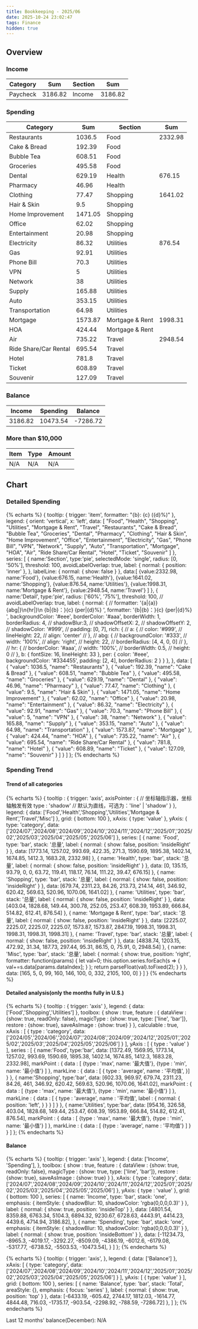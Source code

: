 ```yaml
---
title: Bookkeeping - 2025/06
date: 2025-10-24 23:02:47
tags: Finance
hidden: true
---
```


## Overview

### Income

| Category              | Sum     | Section         | Sum     |
| --------------------- | ------- | --------------- | ------- |
| Paycheck              | 3186.82 | Income          | 3186.82 |

### Spending

| Category              | Sum     | Section         | Sum     |
| --------------------- | ------- | --------------- | ------- |
| Restaurants           | 1036.5  | Food            | 2332.98 |
| Cake & Bread          | 192.39  | Food            |         |
| Bubble Tea            | 608.51  | Food            |         |
| Groceries             | 495.58  | Food            |         |
| Dental                | 629.19  | Health          | 676.15  |
| Pharmacy              | 46.96   | Health          |         |
| Clothing              | 77.47   | Shopping        | 1641.02 |
| Hair & Skin           | 9.5     | Shopping        |         |
| Home Improvement      | 1471.05 | Shopping        |         |
| Office                | 62.02   | Shopping        |         |
| Entertainment         | 20.98   | Shopping        |         |
| Electricity           | 86.32   | Utilities       | 876.54  |
| Gas                   | 92.91   | Utilities       |         |
| Phone Bill            | 70.3    | Utilities       |         |
| VPN                   | 5       | Utilities       |         |
| Network               | 38      | Utilities       |         |
| Supply                | 165.88  | Utilities       |         |
| Auto                  | 353.15  | Utilities       |         |
| Transportation        | 64.98   | Utilities       |         |
| Mortgage              | 1573.87 | Mortgage & Rent | 1998.31 |
| HOA                   | 424.44  | Mortgage & Rent |         |
| Air                   | 735.22  | Travel          | 2948.54 |
| Ride Share/Car Rental | 695.54  | Travel          |         |
| Hotel                 | 781.8   | Travel          |         |
| Ticket                | 608.89  | Travel          |         |
| Souvenir              | 127.09  | Travel          |         |

### Balance

| Income  | Spending | Balance   |
| ------- | -------- | --------- |
| 3186.82 | 10473.54 | \-7286.72 |

### More than $10,000

| Item          | Type      | Amount |
| ------------- | --------- | ------ |
| N/A           | N/A       | N/A    |

## Chart

### Detailed Spending

{% echarts %}
{
    tooltip: {
        trigger: 'item',
        formatter: "{b}: {c} ({d}%)"
    },
    legend: {
        orient: 'vertical',
        x: 'left',
        data: [
            "Food", "Health", "Shopping", "Utilities", "Mortgage & Rent", "Travel", "Restaurants", "Cake & Bread", "Bubble Tea", "Groceries", "Dental", "Pharmacy", "Clothing", "Hair & Skin", "Home Improvement", "Office", "Entertainment", "Electricity", "Gas", "Phone Bill", "VPN", "Network", "Supply", "Auto", "Transportation", "Mortgage", "HOA", "Air", "Ride Share/Car Rental", "Hotel", "Ticket", "Souvenir"
        ]
    },
    series: [
        {
            name:'Section',
            type:'pie',
            selectedMode: 'single',
            radius: [0, '50%'],
            threshold: 100,
            avoidLabelOverlap: true,
            label: {
                normal: {
                    position: 'inner'
                },
            },
            labelLine: {
                normal: {
                    show: false
                }
            },
            data:[
                {value:2332.98, name:'Food'},
                {value:676.15, name:'Health'},
                {value:1641.02, name:'Shopping'},
                {value:876.54, name:'Utilities'},
                {value:1998.31, name:'Mortgage & Rent'},
                {value:2948.54, name:'Travel'}
            ]
        },
        {
            name:'Detail',
            type:'pie',
            radius: ['60%', '75%'],
            threshold: 100,
            // avoidLabelOverlap: true,
            label: {
                normal: {
                    // formatter: '{a|{a}}{abg|}\n{hr|}\n  {b|{b}：}{c}  {per|{d}%}  ',
                    formatter: '{b|{b}：}{c}  {per|{d}%}  ',
                    backgroundColor: '#eee',
                    borderColor: '#aaa',
                    borderWidth: 1,
                    borderRadius: 4,
                    // shadowBlur:3,
                    // shadowOffsetX: 2,
                    // shadowOffsetY: 2,
                    // shadowColor: '#999',
                    // padding: [0, 7],
                    rich: {
                        // a: {
                        //    color: '#999',
                        //    lineHeight: 22,
                        //    align: 'center'
                        // },
                        // abg: {
                        //     backgroundColor: '#333',
                        //     width: '100%',
                        //     align: 'right',
                        //     height: 22,
                        //     borderRadius: [4, 4, 0, 0]
                        // },
                        // hr: {
                        //    borderColor: '#aaa',
                        //    width: '100%',
                        //    borderWidth: 0.5,
                        //    height: 0
                        // },
                        b: {
                            fontSize: 16,
                            lineHeight: 33
                        },
                        per: {
                            color: '#eee',
                            backgroundColor: '#334455',
                            padding: [2, 4],
                            borderRadius: 2
                        }
                    }
                },
            },
            data:
            [
                { "value": 1036.5, "name": "Restaurants" },
                { "value": 192.39, "name": "Cake & Bread" },
                { "value": 608.51, "name": "Bubble Tea" },
                { "value": 495.58, "name": "Groceries" },
                { "value": 629.19, "name": "Dental" },
                { "value": 46.96, "name": "Pharmacy" },
                { "value": 77.47, "name": "Clothing" },
                { "value": 9.5, "name": "Hair & Skin" },
                { "value": 1471.05, "name": "Home Improvement" },
                { "value": 62.02, "name": "Office" },
                { "value": 20.98, "name": "Entertainment" },
                { "value": 86.32, "name": "Electricity" },
                { "value": 92.91, "name": "Gas" },
                { "value": 70.3, "name": "Phone Bill" },
                { "value": 5, "name": "VPN" },
                { "value": 38, "name": "Network" },
                { "value": 165.88, "name": "Supply" },
                { "value": 353.15, "name": "Auto" },
                { "value": 64.98, "name": "Transportation" },
                { "value": 1573.87, "name": "Mortgage" },
                { "value": 424.44, "name": "HOA" },
                { "value": 735.22, "name": "Air" },
                { "value": 695.54, "name": "Ride Share/Car Rental" },
                { "value": 781.8, "name": "Hotel" },
                { "value": 608.89, "name": "Ticket" },
                { "value": 127.09, "name": "Souvenir" }
            ]
        }
    ]
};
{% endecharts %}

### Spending Trend

#### Trend of all categories

{% echarts %}
{
    tooltip : {
        trigger: 'axis',
        axisPointer : {            // 坐标轴指示器，坐标轴触发有效
            type : 'shadow'        // 默认为直线，可选为：'line' | 'shadow'
        }
    },
    legend: {
        data: ['Food','Health','Shopping','Utilities','Mortgage & Rent','Travel','Misc']
    },
    grid: {
        bottom: 100
    },
    xAxis:  {
        type: 'value'
    },
    yAxis: {
        type: 'category',
        data: ['2024/07','2024/08','2024/09','2024/10','2024/11','2024/12','2025/01','2025/02','2025/03','2025/04','2025/05','2025/06']
    },
    series: [
        {
            name: 'Food',
            type: 'bar',
            stack: '总量',
            label: {
                normal: {
                    show: false,
                    position: 'insideRight'
                }
            },
            data: [1773.14, 1257.02, 993.69, 422.35, 271.3, 1590.69, 1895.38, 1402.14, 1674.85, 1412.3, 1683.28, 2332.98]
        },
        {
            name: 'Health',
            type: 'bar',
            stack: '总量',
            label: {
                normal: {
                    show: false,
                    position: 'insideRight'
                }
            },
            data: [0, 135.15, 93.79, 0, 0, 63.72, 119.41, 118.17, 76.14, 111.22, 39.47, 676.15]
        },
        {
            name: 'Shopping',
            type: 'bar',
            stack: '总量',
            label: {
                normal: {
                    show: false,
                    position: 'insideRight'
                }
            },
            data: [679.74, 2311.23, 84.26, 213.73, 214.14, 461, 346.92, 620.42, 569.63, 520.96, 1070.06, 1641.02]
        },
        {
            name: 'Utilities',
            type: 'bar',
            stack: '总量',
            label: {
                normal: {
                    show: false,
                    position: 'insideRight'
                }
            },
            data: [403.04, 1828.68, 149.44, 300.78, 252.05, 253.47, 608.39, 1953.89, 666.84, 514.82, 612.41, 876.54]
        },
        {
            name: 'Mortgage & Rent',
            type: 'bar',
            stack: '总量',
            label: {
                normal: {
                    show: false,
                    position: 'insideRight'
                }
            },
            data: [2225.07, 2225.07, 2225.07, 2225.07, 1573.87, 1573.87, 2847.19, 1998.31, 1998.31, 1998.31, 1998.31, 1998.31]
        },
        {
            name: 'Travel',
            type: 'bar',
            stack: '总量',
            label: {
                normal: {
                    show: false,
                    position: 'insideRight'
                }
            },
            data: [4838.74, 1203.15, 472.92, 31.34, 187.73, 297.44, 95.31, 86.15, 0, 75.91, 0, 2948.54]
        },
        {
            name: 'Misc',
            type: 'bar',
            stack: '总量',
            label: {
                normal: {
                    show: true,
                    position: 'right',
                    formatter: function(params) {
                        let val=0;
                        this.option.series.forEach(s => {
                            val+=s.data[params.dataIndex];
                        } );
                        return parseFloat(val).toFixed(2);
                    }
                }
            },
            data: [165, 5, 0, 99, 160, 146, 100, 0, 332, 2105, 100, 0]
        }
    ]
}
{% endecharts %}

#### Detailed analysis(only the months fully in U.S.)

{% echarts %}
{
    tooltip : {
        trigger: 'axis'
    },
    legend: {
        data:['Food','Shopping','Utilities']
    },
    toolbox: {
        show : true,
        feature : {
            dataView : {show: true, readOnly: false},
            magicType : {show: true, type: ['line', 'bar']},
            restore : {show: true},
            saveAsImage : {show: true}
        }
    },
    calculable : true,
    xAxis : [
        {
            type : 'category',
            data: ['2024/05','2024/06','2024/07','2024/08','2024/09','2024/12','2025/01','2025/02','2025/03','2025/04','2025/05','2025/06']
        }
    ],
    yAxis : [
        {
            type : 'value'
        }
    ],
    series : [
        {
            name:'Food',
            type:'bar',
            data: [1372.49, 1569.95, 1773.14, 1257.02, 993.69, 1590.69, 1895.38, 1402.14, 1674.85, 1412.3, 1683.28, 2332.98],
            markPoint : {
                data : [
                    {type : 'max', name: '最大值'},
                    {type : 'min', name: '最小值'}
                ]
            },
            markLine : {
                data : [
                {
                    type : 'average',
                    name : '平均值',
                }]
            }
        },
        {
            name:'Shopping',
            type:'bar',
            data: [602.33, 969.97, 679.74, 2311.23, 84.26, 461, 346.92, 620.42, 569.63, 520.96, 1070.06, 1641.02],
            markPoint : {
                data : [
                    {type : 'max', name: '最大值'},
                    {type : 'min', name: '最小值'}
                ]
            },
            markLine : {
                data : [
                    {
                        type : 'average',
                        name : '平均值',
                        label : {
                            normal: {
                                position: 'left',
                            }
                        }
                    }
                ]
            }
        },
        {
            name:'Utilities',
            type:'bar',
            data: [954.16, 326.58, 403.04, 1828.68, 149.44, 253.47, 608.39, 1953.89, 666.84, 514.82, 612.41, 876.54],
            markPoint : {
                data : [
                    {type : 'max', name: '最大值'},
                    {type : 'min', name: '最小值'}
                ]
            },
            markLine : {
                data : [
                    {type : 'average', name : '平均值'}
                ]
            }
        }
    ]
};
{% endecharts %}

#### Balance

{% echarts %}
{
    tooltip: {
        trigger: 'axis'
    },
    legend: {
        data: ['Income', 'Spending'],
    },
    toolbox: {
        show : true,
        feature : {
            dataView : {show: true, readOnly: false},
            magicType : {show: true, type: ['line', 'bar']},
            restore : {show: true},
            saveAsImage : {show: true}
        }
    },
    xAxis: {
        type : 'category',
        data: ['2024/07','2024/08','2024/09','2024/10','2024/11','2024/12','2025/01','2025/02','2025/03','2025/04','2025/05','2025/06']
    },
    yAxis: {
        type : 'value'
    },
    grid: {
        bottom: 100
    },
    series: [
        {
            name: 'Income',
            type: 'bar',
            stack: 'one',
            emphasis: {
                itemStyle: {
                    shadowBlur: 10,
                    shadowColor: 'rgba(0,0,0,0.3)'
                }
            },
            label: {
                normal: {
                    show: true,
                    position: 'insideTop'
                }
            },
            data: [4801.54, 8359.88, 6763.34, 5104.3, 6894.32, 9230.67, 6728.63, 4443.91, 4414.23, 4439.6, 4714.94, 3186.82],
        },
        {
            name: 'Spending',
            type: 'bar',
            stack: 'one',
            emphasis: {
                itemStyle: {
                    shadowBlur: 10,
                    shadowColor: 'rgba(0,0,0,0.3)'
                }
            },
            label: {
                normal: {
                    show: true,
                    position: 'insideBottom'
                }
            },
            data: [-11234.73, -8965.3, -4019.17, -3292.27, -8509.09, -4386.19, -6012.6, -6179.08, -5317.77, -6738.52, -5503.53, -10473.54],
        }
    ]
};
{% endecharts %}

{% echarts %}
{
    tooltip: {
        trigger: 'axis',
    },
    legend: {
        data: ['Balance']
    },
    xAxis: [
        {
            type: 'category',
            data: ['2024/07','2024/08','2024/09','2024/10','2024/11','2024/12','2025/01','2025/02','2025/03','2025/04','2025/05','2025/06']
        }
    ],
    yAxis: [
        {
            type: 'value'
        }
    ],
    grid: {
        bottom: 100
    },
    series: [
        {
            name: 'Balance',
            type: 'bar',
            stack: 'Total',
            areaStyle: {},
            emphasis: {
                focus: 'series'
            },
            label: {
                normal: {
                    show: true,
                    position: 'top'
                }
            },
            data: [-6433.19, -605.42, 2744.17, 1812.03, -1614.77, 4844.48, 716.03, -1735.17, -903.54, -2298.92, -788.59, -7286.72]
        },
    ]
};
{% endecharts %}

Last 12 months' balance(December): N/A
